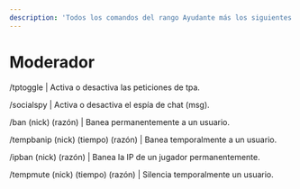 ```yaml
---
description: 'Todos los comandos del rango Ayudante más los siguientes:'
---
```


# Moderador

/tptoggle | Activa o desactiva las peticiones de tpa.

/socialspy | Activa o desactiva el espía de chat (msg).

/ban (nick) (razón) | Banea permanentemente a un usuario.

/tempbanip (nick) (tiempo) (razón) | Banea temporalmente a un usuario.

/ipban (nick) (razón) | Banea la IP de un jugador permanentemente.

/tempmute (nick) (tiempo) (razón) | Silencia temporalmente un usuario.
